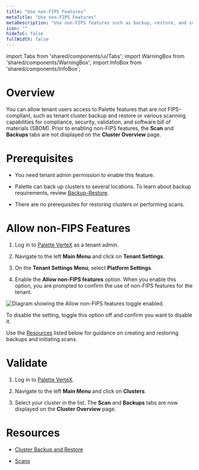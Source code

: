 ```yaml
---
title: "Use non-FIPS Features"
metaTitle: "Use non-FIPS Features"
metaDescription: "Use non-FIPS features such as backup, restore, and scans."
icon: ""
hideToC: false
fullWidth: false
---
```


import Tabs from 'shared/components/ui/Tabs';
import WarningBox from 'shared/components/WarningBox';
import InfoBox from 'shared/components/InfoBox';


# Overview

You can allow tenant users access to Palette features that are *not* FIPS-compliant, such as tenant cluster backup and restore or various scanning capabilities for compliance, security, validation, and software bill of materials (SBOM). Prior to enabling non-FIPS features, the **Scan** and **Backups** tabs are not displayed on the **Cluster Overview** page. 

# Prerequisites

- You need tenant admin permission to enable this feature.


- Palette can back up clusters to several locations. To learn about backup requirements, review [Backup-Restore](/clusters/cluster-management/backup-restore).


- There are no prerequisites for restoring clusters or performing scans.


# Allow non-FIPS Features


1. Log in to [Palette VerteX](https://console.spectrocloud.com/) as a tenant admin.


2. Navigate to the left **Main Menu** and click on **Tenant Settings**. 


3. On the **Tenant Settings Menu**, select **Platform Settings**.


4. Enable the **Allow non-FIPS features** option. When you enable this option, you are prompted to confirm the use of non-FIPS features for the tenant.

![Diagram showing the Allow non-FIPS features toggle enabled.](/vertex_use-non-fips-settings_nonFips-features.png)


To disable the setting, toggle this option off and confirm you want to disable it.

Use the [Resources](/vertex/system-management/enable-non-fips-settings/use-non-fips-features#resources) listed below for guidance on creating and restoring backups and initiating scans.

# Validate


1. Log in to [Palette VerteX](https://console.spectrocloud.com/).


2. Navigate to the left **Main Menu** and click on **Clusters**. 


3. Select your cluster in the list. The **Scan** and **Backups** tabs are now displayed on the **Cluster Overview** page.


# Resources 

- [Cluster Backup and Restore](/clusters/cluster-management/backup-restore)


- [Scans](/clusters/cluster-management/compliance-scan)

